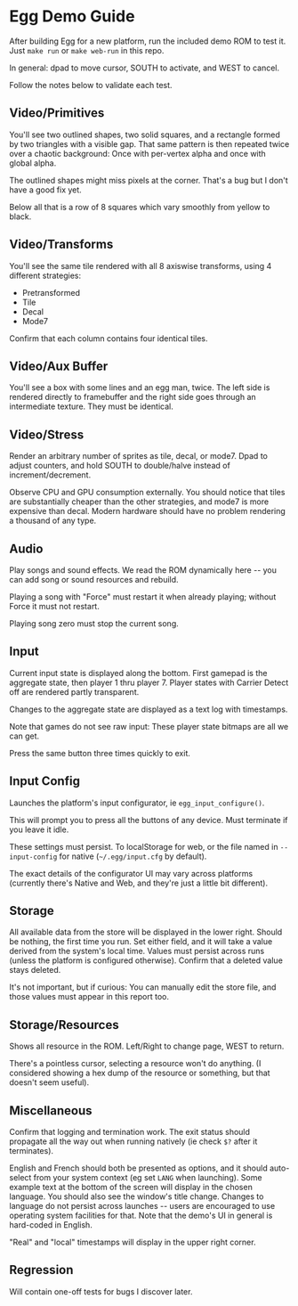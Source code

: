 # Egg Demo Guide

After building Egg for a new platform, run the included demo ROM to test it.
Just `make run` or `make web-run` in this repo.

In general: dpad to move cursor, SOUTH to activate, and WEST to cancel.

Follow the notes below to validate each test.

## Video/Primitives

You'll see two outlined shapes, two solid squares, and a rectangle formed by two triangles with a visible gap.
That same pattern is then repeated twice over a chaotic background: Once with per-vertex alpha and once with global alpha.

The outlined shapes might miss pixels at the corner. That's a bug but I don't have a good fix yet.

Below all that is a row of 8 squares which vary smoothly from yellow to black.

## Video/Transforms

You'll see the same tile rendered with all 8 axiswise transforms, using 4 different strategies:
- Pretransformed
- Tile
- Decal
- Mode7

Confirm that each column contains four identical tiles.

## Video/Aux Buffer

You'll see a box with some lines and an egg man, twice.
The left side is rendered directly to framebuffer and the right side goes through an intermediate texture.
They must be identical.

## Video/Stress

Render an arbitrary number of sprites as tile, decal, or mode7.
Dpad to adjust counters, and hold SOUTH to double/halve instead of increment/decrement.

Observe CPU and GPU consumption externally.
You should notice that tiles are substantially cheaper than the other strategies, and mode7 is more expensive than decal.
Modern hardware should have no problem rendering a thousand of any type.

## Audio

Play songs and sound effects.
We read the ROM dynamically here -- you can add song or sound resources and rebuild.

Playing a song with "Force" must restart it when already playing; without Force it must not restart.

Playing song zero must stop the current song.

## Input

Current input state is displayed along the bottom.
First gamepad is the aggregate state, then player 1 thru player 7.
Player states with Carrier Detect off are rendered partly transparent.

Changes to the aggregate state are displayed as a text log with timestamps.

Note that games do not see raw input: These player state bitmaps are all we can get.

Press the same button three times quickly to exit.

## Input Config

Launches the platform's input configurator, ie `egg_input_configure()`.

This will prompt you to press all the buttons of any device.
Must terminate if you leave it idle.

These settings must persist. To localStorage for web, or the file named in `--input-config` for native (`~/.egg/input.cfg` by default).

The exact details of the configurator UI may vary across platforms (currently there's Native and Web, and they're just a little bit different).

## Storage

All available data from the store will be displayed in the lower right.
Should be nothing, the first time you run.
Set either field, and it will take a value derived from the system's local time.
Values must persist across runs (unless the platform is configured otherwise).
Confirm that a deleted value stays deleted.

It's not important, but if curious: You can manually edit the store file, and those values must appear in this report too.

## Storage/Resources

Shows all resource in the ROM.
Left/Right to change page, WEST to return.

There's a pointless cursor, selecting a resource won't do anything.
(I considered showing a hex dump of the resource or something, but that doesn't seem useful).

## Miscellaneous

Confirm that logging and termination work.
The exit status should propagate all the way out when running natively (ie check `$?` after it terminates).

English and French should both be presented as options, and it should auto-select from your system context (eg set `LANG` when launching).
Some example text at the bottom of the screen will display in the chosen language.
You should also see the window's title change.
Changes to language do not persist across launches -- users are encouraged to use operating system facilities for that.
Note that the demo's UI in general is hard-coded in English.

"Real" and "local" timestamps will display in the upper right corner.

## Regression

Will contain one-off tests for bugs I discover later.
